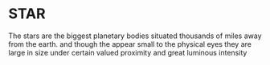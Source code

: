 # STAR
The stars are the biggest planetary bodies situated thousands of miles away from the earth. and though the appear small to the physical eyes they are large in size under certain valued proximity and great luminous intensity
